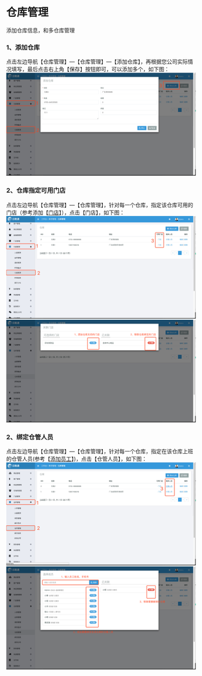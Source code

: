 # 仓库管理

添加仓库信息，和多仓库管理

### 1、添加仓库

点击左边导航【仓库管理】—【仓库管理】—【添加仓库】，再根据您公司实际情况填写，最后点击右上角【保存】按钮即可，可以添加多个，如下图：![](/assets/ckgl-ckgl-1.png)

### 2、仓库指定可用门店

点击左边导航【仓库管理】—【仓库管理】，针对每一个仓库，指定该仓库可用的门店（参考添加【[门店](/dian-pu.md)】），点击【门店】，如下图：![](/assets/ckgl-ckgl-md-1.png)![](/assets/ckgl-ckgl-md-2.png)

### 2、绑定仓管人员

点击左边导航【仓库管理】—【仓库管理】，针对每一个仓库，指定在该仓库上班的仓管人员\(参考【[添加员工](/员工信息.md)】\)，点击【仓管人员】，如下图：![](/assets/ckgl-ckgl-cgry-1.png)![](/assets/ckgl-ckgl-cgry-2.png)

